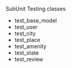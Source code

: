 SubUnit Testing classes

- test_base_model
- test_user
- test_city
- test_place
- test_amenity
- test_state
- test_review

